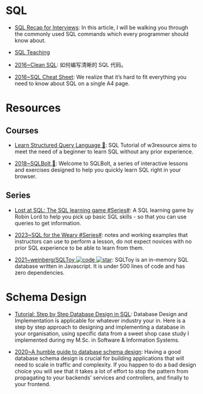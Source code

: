 # SQL

- [SQL Recap for Interviews](https://parg.co/bBs): In this article, I will be walking you through the commonly used SQL commands which every programmer should know about.

- [SQL Teaching](https://www.sqlteaching.com/)

- [2016~Clean SQL](http://jonathansacramento.com/posts/20161119_clean_sql.html): 如何编写清晰的 SQL 代码。

- [2016~SQL Cheat Sheet](https://zeroturnaround.com/rebellabs/sql-cheat-sheet/): We realize that it’s hard to fit everything you need to know about SQL on a single A4 page.

# Resources

## Courses

- [Learn Structured Query Language 🎥](https://www.w3resource.com/sql/tutorials.php): SQL Tutorial of w3resource aims to meet the need of a beginner to learn SQL without any prior experience.

- [2018~SQLBolt 🎥](https://sqlbolt.com/): Welcome to SQLBolt, a series of interactive lessons and exercises designed to help you quickly learn SQL right in your browser.

## Series

- [Lost at SQL: The SQL learning game #Series#](https://lost-at-sql.therobinlord.com/): A SQL learning game by Robin Lord to help you pick up basic SQL skills - so that you can use queries to get information.

- [2023~SQL for the Weary #Series#](https://gvwilson.github.io/sql-tutorial/): notes and working examples that instructors can use to perform a lesson, do not expect novices with no prior SQL experience to be able to learn from them.

- [2021~weinberg/SQLToy ![code](https://ng-tech.icu/assets/code.svg) ![star](https://img.shields.io/github/stars/weinberg/SQLToy)](https://github.com/weinberg/SQLToy): SQLToy is an in-memory SQL database written in Javascript. It is under 500 lines of code and has zero dependencies.

# Schema Design

- [Tutorial: Step by Step Database Design in SQL](https://www.linkedin.com/pulse/tutorial-step-database-design-sql-david-mccaldin): Database Design and Implementation is applicable for whatever industry your in. Here is a step by step approach to designing and implementing a database in your organisation, using specific data from a sweet shop case study I implemented during my M.Sc. in Software & Information Systems.

- [2020~A humble guide to database schema design](https://www.mikealche.com/software-development/a-humble-guide-to-database-schema-design): Having a good database schema design is crucial for building applications that will need to scale in traffic and complexity. If you happen to do a bad design choice you will see that it takes a lot of effort to stop the pattern from propagating to your backends’ services and controllers, and finally to your frontend.
